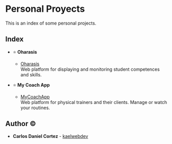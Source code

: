 # Personal Proyects
This is an index of some personal projects.

## Index

* :star: **Oharasis**
  * [Oharasis](https://github.com/kaelwebdev/oharasis)  
  Web platform for displaying and monitoring student competences and skills.

* :star: **My Coach App**
  * [MyCoachApp](https://github.com/JamesPagani/MyCoachApp)  
  Web platform for physical trainers and their clients. Manage or watch your routines.

## Author :copyright:
* **Carlos Daniel Cortez** - [kaelwebdev](https://github.com/kaelwebdev)
